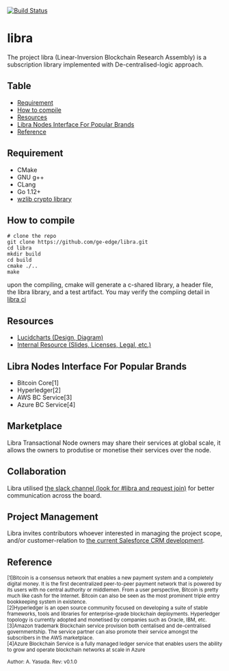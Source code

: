[![Build Status](https://travis-ci.com/ge-edge/libra.svg?branch=v0.1.0-reiwa)](https://travis-ci.com/ge-edge/libra)

# libra
The project libra (Linear-Inversion Blockchain Research Assembly) is a subscription library implemented with De-centralised-logic approach.

## Table
* [Requirement](#requirement) 
* [How to compile](#how-to-compile) 
* [Resources](#resources)
* [Libra Nodes Interface For Popular Brands](#libra-nodes-interface-for-popular-brands)
* [Reference](#reference)

## Requirement
- CMake
- GNU g++
- CLang
- Go 1.12+
- [wzlib crypto library](https://github.com/EC-Release/sdk/tree/v1.1beta/lib/go/pkg)

## How to compile
```
# clone the repo
git clone https://github.com/ge-edge/libra.git
cd libra
mkdir build
cd build
cmake ./..
make
```
upon the compiling, cmake will generate a c-shared library, a header file, the libra library, and a test artifact. You may verify the compiing detail in [libra ci](https://travis-ci.com/ge-edge/libra)

## Resources
- [Lucidcharts (Design, Diagram)](https://app.lucidchart.com/invitations/accept/ea4f9e3e-349a-4044-af09-264aa0cc5ec7)
- [Internal Resource (Slides, Licenses, Legal, etc.)](https://ge.box.com/s/z7czuln44wvk898t513jwpl6t3q0wguz)


## Libra Nodes Interface For Popular Brands
- Bitcoin Core[1]
- Hyperledger[2]
- AWS BC Service[3]
- Azure BC Service[4]

## Marketplace
Libra Transactional Node owners may share their services at global scale, it allows the owners to produtise or monetise their services over the node. 

## Collaboration
Libra utilised [the slack channel (look for #libra and request join)](enterprisecon-j2w6229.slack.com) for better communication across the board.

## Project Management
Libra invites contributors whoever interested in managing the project scope, and/or customer-relation to [the current Salesforce CRM development](https://na139.salesforce.com/home/home.jsp?tsid=02u4W000001HD2F).

## Reference
<sup>[1]Bitcoin is a consensus network that enables a new payment system and a completely digital money. It is the first decentralized peer-to-peer payment network that is powered by its users with no central authority or middlemen. From a user perspective, Bitcoin is pretty much like cash for the Internet. Bitcoin can also be seen as the most prominent triple entry bookkeeping system in existence.</sup><br />
<sup>[2]Hyperledger is an open source community focused on developing a suite of stable frameworks, tools and libraries for enterprise-grade blockchain deployments. Hyperledger topology is currently adopted and monetised by companies such as Oracle, IBM, etc.</sup><br />
<sup>[3]Amazon trademark Blockchain service provision both centalised and de-centralised governmentship. The service partner can also promote their service amongst the subscribers in the AWS marketplace.</sup><br />
<sup>[4]Azure Blockchain Service is a fully managed ledger service that enables users the ability to grow and operate blockchain networks at scale in Azure</sup>

<sup>Author: A. Yasuda. Rev: v0.1.0</sup>
